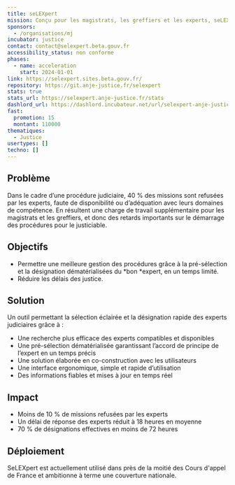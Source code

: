 ```yaml
---
title: seLEXpert
mission: Conçu pour les magistrats, les greffiers et les experts, seLEXpert permet une meilleure gestion des procédures grâce à la pré-sélection et la désignation dématérialisées du bon expert, en un temps limité.
sponsors:
  - /organisations/mj
incubator: justice
contact: contact@selexpert.beta.gouv.fr
accessibility_status: non conforme
phases:
  - name: acceleration
    start: 2024-01-01
link: https://selexpert.sites.beta.gouv.fr/
repository: https://git.anje-justice.fr/selexpert
stats: true
stats_url: https://selexpert.anje-justice.fr/stats
dashlord_url: https://dashlord.incubateur.net/url/selexpert-anje-justice-fr/
fast:
  promotion: 15
  montant: 110000
thematiques:
  - Justice
usertypes: []
techno: []
---
```

## Problème

Dans le cadre d’une procédure judiciaire, 40 % des missions sont refusées par les experts, faute de disponibilité ou d’adéquation avec leurs domaines de compétence. En résultent une charge de travail supplémentaire pour les magistrats et les greffiers, et donc des retards importants sur le démarrage des procédures pour le justiciable.

## Objectifs

- Permettre une meilleure gestion des procédures grâce à la pré-sélection et la désignation dématérialisées du *bon *expert, en un temps limité.
- Réduire les délais des justice.

## Solution

Un outil permettant la sélection éclairée et la désignation rapide des experts judiciaires grâce à :
- Une recherche plus efficace des experts compatibles et disponibles
- Une pré-sélection dématérialisée garantissant l’accord de principe de l’expert en un temps précis
- Une solution élaborée en co-construction avec les utilisateurs
- Une interface ergonomique, simple et rapide d’utilisation
- Des informations fiables et mises à jour en temps réel

## Impact

- Moins de 10 % de missions refusées par les experts
- Un délai de réponse des experts réduit à 18 heures en moyenne
- 70 % de désignations effectives en moins de 72 heures

## Déploiement

SeLEXpert est actuellement utilisé dans près de la moitié des Cours d'appel de France et ambitionne à terme une couverture nationale. 